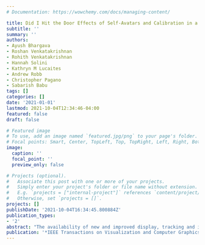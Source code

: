 ```yaml
---
# Documentation: https://wowchemy.com/docs/managing-content/

title: Did I Hit the Door Effects of Self-Avatars and Calibration in a Person-Plus-Virtual-Object System on Perceived Frontal Passability in VR
subtitle: ''
summary: ''
authors:
- Ayush Bhargava
- Roshan Venkatakrishnan
- Rohith Venkatakrishnan
- Hannah Solini
- Kathryn M Lucaites
- Andrew Robb
- Christopher Pagano
- Sabarish Babu
tags: []
categories: []
date: '2021-01-01'
lastmod: 2021-10-04T12:34:46-04:00
featured: false
draft: false

# Featured image
# To use, add an image named `featured.jpg/png` to your page's folder.
# Focal points: Smart, Center, TopLeft, Top, TopRight, Left, Right, BottomLeft, Bottom, BottomRight.
image:
  caption: ''
  focal_point: ''
  preview_only: false

# Projects (optional).
#   Associate this post with one or more of your projects.
#   Simply enter your project's folder or file name without extension.
#   E.g. `projects = ["internal-project"]` references `content/project/deep-learning/index.md`.
#   Otherwise, set `projects = []`.
projects: []
publishDate: '2021-10-04T16:34:45.800884Z'
publication_types:
- '2'
abstract: "The availability of new and improved display, tracking and input devices for Virtual Reality experiences has facilitated the use of partial and full body self-avatars in interaction with virtual objects in the environment. However, scaling the avatar to match the user's body dimensions remains to be a cumbersome process. Moreover, the effect of body-scaled self-avatars on size perception of virtual handheld objects and related action capabilities has been relatively unexplored. To this end, we present an empirical evaluation investigating the effect of the presence or absence of body-scaled self-avatars and visuo-motor calibration on frontal passability affordance judgments when interacting with virtual handheld objects. The self-avatar's dimensions were scaled to match the participant's eyeheight, arms length, shoulder width and body depth along the mid section. The results indicate that the presence of body-scaled self-avatars produce more realistic judgments of passability and aid the calibration process when interacting with virtual objects. Also, participants rely on the visual size of virtual objects to make judgments even though the kinesthetic and proprioceptive feedback of the object is missing or mismatched."
publication: '*IEEE Transactions on Visualization and Computer Graphics*'
---
```

